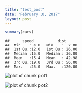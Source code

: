 ```yaml
---
title: "test_post"
date: "February 10, 2017"
layout: post
---
```





```r
summary(cars)
```

```
##      speed           dist       
##  Min.   : 4.0   Min.   :  2.00  
##  1st Qu.:12.0   1st Qu.: 26.00  
##  Median :15.0   Median : 36.00  
##  Mean   :15.4   Mean   : 42.98  
##  3rd Qu.:19.0   3rd Qu.: 56.00  
##  Max.   :25.0   Max.   :120.00
```

![plot of chunk plot1](github.com/ehenry09/ehenry09.github.io/images/exploring-the-cars-dataset-plot1-1.png) 
  
![plot of chunk plot2](github.com/ehenry09/ehenry09.github.io/images/exploring-the-cars-dataset-plot2-1.png) 
